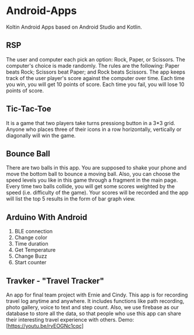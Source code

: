 # Android-Apps
Koltin
Android Apps based on Android Studio and Kotlin.

## RSP
The user and computer each pick an option: Rock, Paper, or Scissors. The computer's choice is made randomly. 
The rules are the following: Paper beats Rock; Scissors beat Paper; and Rock beats Scissors. 
The app keeps track of the user player's score against the computer over time.
Each time you win, you will get 10 points of score. Each time you fail, you will lose 10 points of score.

## Tic-Tac-Toe 
It is a game that two players take turns pressiong button in a 3*3 grid. 
Anyone who places three of their icons in a row horizontally, vertically or diagonally will win the game.

## Bounce Ball
There are two balls in this app. You are supposed to shake your phone and move the bottom ball to bounce a moving ball.
Also, you can choose the speed levels you like in this game through a fragment in the main page.
Every time two balls collide, you will get some scores weighted by the speed (i.e. difficulty of the game).
Your scores will be recorded and the app will list the top 5 results in the form of bar graph view.

## Arduino With Android
1. BLE connection
2. Change color
3. Time duration
4. Get Temperature
5. Change Buzz
6. Start counter

## Travker - "Travel Tracker" 
An app for final team project with Ernie and Cindy.
This app is for recording travel log anytime and anywhere. It includes functions like path recording, photo gallery, voice
to text and step count. Also, we use firebase as our database to store all the data, so that people who use this app can 
share their interesting travel experience with others.
Demo: [https://youtu.be/rvEOGNc1cqc]
